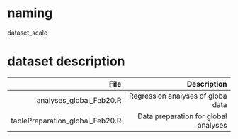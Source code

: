 # naming
dataset_scale

# dataset description
|File        |Description |
| ----------:| ----------:|  
|analyses_global_Feb20.R| Regression analyses of globa data| 
|tablePreparation_global_Feb20.R | Data preparation for global analyses | 


